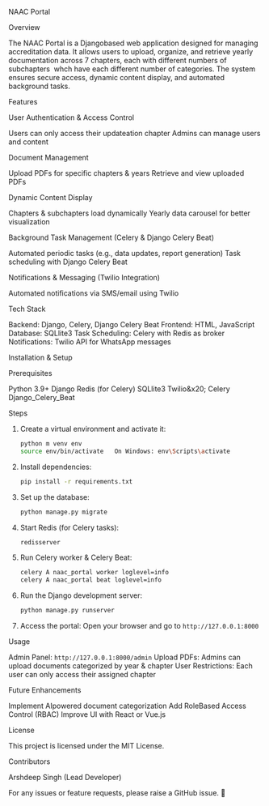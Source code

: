  NAAC Portal

 Overview

The NAAC Portal is a Djangobased web application designed for managing accreditation data. It allows users to upload, organize, and retrieve yearly documentation across 7 chapters, each with different numbers of subchapters  whch have each different number of categories. The system ensures secure access, dynamic content display, and automated background tasks.

 Features

 User Authentication & Access Control

   Users can only access their updateation chapter
   Admins can manage users and content

 Document Management

   Upload PDFs for specific chapters & years
   Retrieve and view uploaded PDFs

 Dynamic Content Display

   Chapters & subchapters load dynamically
   Yearly data carousel for better visualization

 Background Task Management (Celery & Django Celery Beat)

   Automated periodic tasks (e.g., data updates, report generation)
   Task scheduling with Django Celery Beat

 Notifications & Messaging (Twilio Integration)

   Automated notifications via SMS/email using Twilio

 Tech Stack

 Backend: Django, Celery, Django Celery Beat
 Frontend: HTML, JavaScript
 Database: SQLlite3
 Task Scheduling: Celery with Redis as broker
 Notifications: Twilio API for WhatsApp messages 

 Installation & Setup

 Prerequisites

 Python 3.9+
 Django
 Redis (for Celery)
 SQLlite3
 Twilio&x20;
 Celery
 Django\_Celery\_Beat

 Steps

1. Create a virtual environment and activate it:

   ```sh
   python m venv env
   source env/bin/activate   On Windows: env\Scripts\activate
   ```

2. Install dependencies:

   ```sh
   pip install -r requirements.txt
   ```

3. Set up the database:

   ```sh
   python manage.py migrate
   ```

4. Start Redis (for Celery tasks):

   ```sh
   redisserver
   ```

5. Run Celery worker & Celery Beat:

   ```sh
   celery A naac_portal worker loglevel=info
   celery A naac_portal beat loglevel=info
   ```

6. Run the Django development server:

   ```sh
   python manage.py runserver
   ```

7. Access the portal:
   Open your browser and go to `http://127.0.0.1:8000`

 Usage

 Admin Panel: `http://127.0.0.1:8000/admin`
 Upload PDFs: Admins can upload documents categorized by year & chapter
 User Restrictions: Each user can only access their assigned chapter

 Future Enhancements

 Implement AIpowered document categorization
 Add RoleBased Access Control (RBAC)
 Improve UI with React or Vue.js

 License

This project is licensed under the MIT License.



 Contributors

 Arshdeep Singh (Lead Developer)

For any issues or feature requests, please raise a GitHub issue. 🚀


